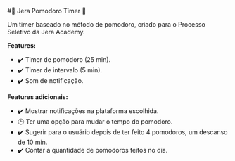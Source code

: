 #:tomato: Jera Pomodoro Timer :tomato:

Um timer baseado no método de pomodoro, criado para o Processo Seletivo da Jera Academy.

**Features:**
- :heavy_check_mark: Timer de pomodoro (25 min).
- :heavy_check_mark: Timer de intervalo (5 min).
- :heavy_check_mark: Som de notificação.

**Features adicionais:**
- :heavy_check_mark: Mostrar notificações na plataforma escolhida.
- :clock3: Ter uma opção para mudar o tempo do pomodoro.
- :heavy_check_mark: Sugerir para o usuário depois de ter feito 4 pomodoros, um descanso de 10 min.
- :heavy_check_mark: Contar a quantidade de pomodoros feitos no dia.
